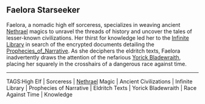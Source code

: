 ## Faelora Starseeker

Faelora, a nomadic high elf sorceress, specializes in weaving ancient [Nethrael](../Lore/Nethrael.md) magics to unravel the threads of history and uncover the tales of lesser-known civilizations. Her thirst for knowledge led her to the [Infinite Library](../Places/Infinite_Library.md) in search of the encrypted documents detailing the [Prophecies_of_Narrative](../Artifacts/Prophecies_of_Narrative.md). As she deciphers the eldritch texts, Faelora inadvertently draws the attention of the nefarious [Yorick Bladewraith](../People/Yorick_Bladewraith.md), placing her squarely in the crosshairs of a dangerous race against time.


---

TAGS:High Elf | Sorceress | [Nethrael](../Lore/Nethrael.md) Magic | Ancient Civilizations | Infinite Library | Prophecies of Narrative | Eldritch Texts | Yorick Bladewraith | Race Against Time | Knowledge

